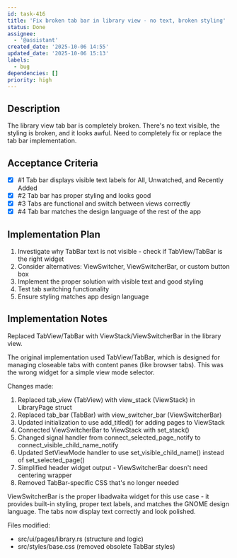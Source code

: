 ```yaml
---
id: task-416
title: 'Fix broken tab bar in library view - no text, broken styling'
status: Done
assignee:
  - '@assistant'
created_date: '2025-10-06 14:55'
updated_date: '2025-10-06 15:13'
labels:
  - bug
dependencies: []
priority: high
---
```


## Description

The library view tab bar is completely broken. There's no text visible, the styling is broken, and it looks awful. Need to completely fix or replace the tab bar implementation.

## Acceptance Criteria
<!-- AC:BEGIN -->
- [x] #1 Tab bar displays visible text labels for All, Unwatched, and Recently Added
- [x] #2 Tab bar has proper styling and looks good
- [x] #3 Tabs are functional and switch between views correctly
- [x] #4 Tab bar matches the design language of the rest of the app
<!-- AC:END -->


## Implementation Plan

1. Investigate why TabBar text is not visible - check if TabView/TabBar is the right widget
2. Consider alternatives: ViewSwitcher, ViewSwitcherBar, or custom button box
3. Implement the proper solution with visible text and good styling
4. Test tab switching functionality
5. Ensure styling matches app design language


## Implementation Notes

Replaced TabView/TabBar with ViewStack/ViewSwitcherBar in the library view.

The original implementation used TabView/TabBar, which is designed for managing closeable tabs with content panes (like browser tabs). This was the wrong widget for a simple view mode selector.

Changes made:
1. Replaced tab_view (TabView) with view_stack (ViewStack) in LibraryPage struct
2. Replaced tab_bar (TabBar) with view_switcher_bar (ViewSwitcherBar)
3. Updated initialization to use add_titled() for adding pages to ViewStack
4. Connected ViewSwitcherBar to ViewStack with set_stack()
5. Changed signal handler from connect_selected_page_notify to connect_visible_child_name_notify
6. Updated SetViewMode handler to use set_visible_child_name() instead of set_selected_page()
7. Simplified header widget output - ViewSwitcherBar doesn't need centering wrapper
8. Removed TabBar-specific CSS that's no longer needed

ViewSwitcherBar is the proper libadwaita widget for this use case - it provides built-in styling, proper text labels, and matches the GNOME design language. The tabs now display text correctly and look polished.

Files modified:
- src/ui/pages/library.rs (structure and logic)
- src/styles/base.css (removed obsolete TabBar styles)
